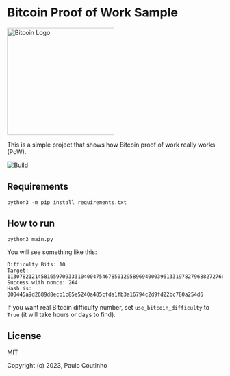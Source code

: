 # Bitcoin Proof of Work Sample

<img width="250" src="extras/images/logo.png" alt="Bitcoin Logo">

This is a simple project that shows how Bitcoin proof of work really works (PoW).

[![Build](https://github.com/paulocoutinhox/bitcoin-pow/actions/workflows/build.yml/badge.svg)](https://github.com/paulocoutinhox/bitcoin-pow/actions/workflows/build.yml)

## Requirements

```
python3 -m pip install requirements.txt
```

## How to run

```
python3 main.py
```

You will see something like this:

```
Difficulty Bits: 10
Target: 113078212145816597093331040047546785012958969400039613319782796882727665664
Success with nonce: 264
Hash is: 000445a9d2689d8ecb1c85e5240a485cfda1fb3a16794c2d9fd22bc780a254d6
```

If you want real Bitcoin difficulty number, set `use_bitcoin_difficulty` to `True` (it will take hours or days to find).

## License

[MIT](http://opensource.org/licenses/MIT)

Copyright (c) 2023, Paulo Coutinho
